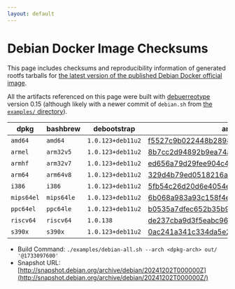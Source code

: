 ```yaml
---
layout: default
---
```


# Debian Docker Image Checksums

This page includes checksums and reproducibility information of generated rootfs tarballs for [the latest version of the published Debian Docker official image](https://hub.docker.com/_/debian).

All the artifacts referenced on this page were built with [debuerreotype](https://github.com/debuerreotype/debuerreotype) version 0.15 (although likely with a newer commit of `debian.sh` from [the `examples/` directory](https://github.com/debuerreotype/debuerreotype/tree/master/examples)).

| dpkg | bashbrew | debootstrap | artifacts |
| - | - | - | - |
| `amd64` | `amd64` | `1.0.123+deb11u2` | [f5527c9b022448b28981cf274721d9749d8fc5c4](https://github.com/debuerreotype/docker-debian-artifacts/tree/f5527c9b022448b28981cf274721d9749d8fc5c4) |
| `armel` | `arm32v5` | `1.0.123+deb11u2` | [8b7cc2d94892b9ea74a8f2b3741c166653b6510b](https://github.com/debuerreotype/docker-debian-artifacts/tree/8b7cc2d94892b9ea74a8f2b3741c166653b6510b) |
| `armhf` | `arm32v7` | `1.0.123+deb11u2` | [ed656a79d29fee904c47247d5c1a3d741b9de893](https://github.com/debuerreotype/docker-debian-artifacts/tree/ed656a79d29fee904c47247d5c1a3d741b9de893) |
| `arm64` | `arm64v8` | `1.0.123+deb11u2` | [329d4b79ed0518216a736352ba8323539f65e068](https://github.com/debuerreotype/docker-debian-artifacts/tree/329d4b79ed0518216a736352ba8323539f65e068) |
| `i386` | `i386` | `1.0.123+deb11u2` | [5fb54c26d20d6e4054ec6dfea11ea9e2a833700f](https://github.com/debuerreotype/docker-debian-artifacts/tree/5fb54c26d20d6e4054ec6dfea11ea9e2a833700f) |
| `mips64el` | `mips64le` | `1.0.123+deb11u2` | [6b068a983a93c158f4e2132af1a7cf9f98031ce8](https://github.com/debuerreotype/docker-debian-artifacts/tree/6b068a983a93c158f4e2132af1a7cf9f98031ce8) |
| `ppc64el` | `ppc64le` | `1.0.123+deb11u2` | [b0535a7dfec652b35b9cc1b62f4362f84183b258](https://github.com/debuerreotype/docker-debian-artifacts/tree/b0535a7dfec652b35b9cc1b62f4362f84183b258) |
| `riscv64` | `riscv64` | `1.0.138` | [de237cba9d3f5eabc963f1d67fe8e19b95c96072](https://github.com/debuerreotype/docker-debian-artifacts/tree/de237cba9d3f5eabc963f1d67fe8e19b95c96072) |
| `s390x` | `s390x` | `1.0.123+deb11u2` | [0ac241a341c334da5e25bda1c123a1b13acb8d2b](https://github.com/debuerreotype/docker-debian-artifacts/tree/0ac241a341c334da5e25bda1c123a1b13acb8d2b) |

- Build Command: `./examples/debian-all.sh --arch <dpkg-arch> out/ '@1733097600'`
- Snapshot URL: [http://snapshot.debian.org/archive/debian/20241202T000000Z](http://snapshot.debian.org/archive/debian/20241202T000000Z/)
